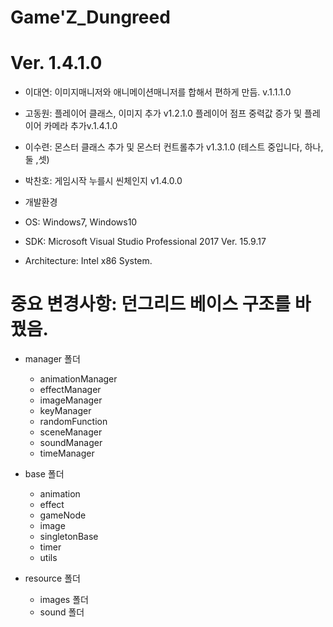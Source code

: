 # Game'Z_Dungreed
# Ver. 1.4.1.0

- 이대연: 이미지매니저와 애니메이션매니저를 합해서 편하게 만듬.  v.1.1.1.0
- 고동원: 플레이어 클래스, 이미지 추가	v1.2.1.0
	  플레이어 점프 중력값 증가 및 플레이어 카메라 추가v.1.4.1.0
- 이수련: 몬스터 클래스 추가 및 몬스터 컨트롤추가 v1.3.1.0 (테스트 중입니다, 하나,둘 ,셋)
- 박찬호: 게임시작 누를시 씬체인지 v1.4.0.0

- 개발환경
 - OS:              Windows7, Windows10
 - SDK:             Microsoft Visual Studio Professional 2017 Ver. 15.9.17
 - Architecture:    Intel x86 System.
 
# 중요 변경사항: 던그리드 베이스 구조를 바꿨음.
 - manager 폴더
    - animationManager
    - effectManager
    - imageManager
    - keyManager
    - randomFunction
    - sceneManager
    - soundManager
    - timeManager
    
 - base 폴더
    - animation
    - effect
    - gameNode
    - image
    - singletonBase
    - timer
    - utils
    
 - resource 폴더
    - images 폴더
    - sound 폴더